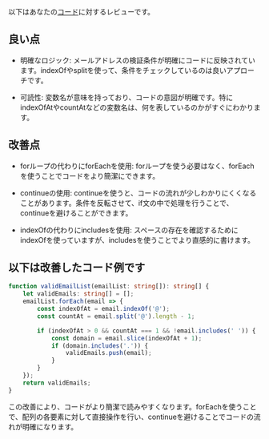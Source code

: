 以下はあなたの[コード](../practice_codes/validEmailList.ts)に対するレビューです。

## 良い点

- 明確なロジック: メールアドレスの検証条件が明確にコードに反映されています。indexOfやsplitを使って、条件をチェックしているのは良いアプローチです。

- 可読性: 変数名が意味を持っており、コードの意図が明確です。特にindexOfAtやcountAtなどの変数名は、何を表しているのかがすぐにわかります。

## 改善点

- forループの代わりにforEachを使用: forループを使う必要はなく、forEachを使うことでコードをより簡潔にできます。

- continueの使用: continueを使うと、コードの流れが少しわかりにくくなることがあります。条件を反転させて、if文の中で処理を行うことで、continueを避けることができます。

- indexOfの代わりにincludesを使用: スペースの存在を確認するためにindexOfを使っていますが、includesを使うことでより直感的に書けます。

## 以下は改善したコード例です

```typescript
function validEmailList(emailList: string[]): string[] {
    let validEmails: string[] = [];
    emailList.forEach(email => {
        const indexOfAt = email.indexOf('@');
        const countAt = email.split('@').length - 1;

        if (indexOfAt > 0 && countAt === 1 && !email.includes(' ')) {
            const domain = email.slice(indexOfAt + 1);
            if (domain.includes('.')) {
                validEmails.push(email);
            }
        }
    });
    return validEmails;
}
```

この改善により、コードがより簡潔で読みやすくなります。forEachを使うことで、配列の各要素に対して直接操作を行い、continueを避けることでコードの流れが明確になります。
